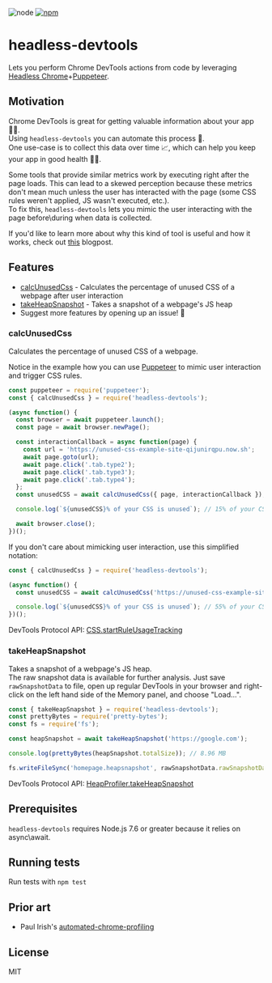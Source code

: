 ![node](https://img.shields.io/node/v/headless-devtools.svg)
[![npm](https://img.shields.io/npm/v/headless-devtools.svg)](https://www.npmjs.com/package/headless-devtools)

# headless-devtools

Lets you perform Chrome DevTools actions from code by leveraging [Headless Chrome](https://developers.google.com/web/updates/2017/04/headless-chrome)+[Puppeteer](https://github.com/GoogleChrome/puppeteer).

## Motivation

Chrome DevTools is great for getting valuable information about your app 🕵️‍♂️.  
Using `headless-devtools` you can automate this process 🤖.  
One use-case is to collect this data over time 📈, which can help you keep your app in good health 👩‍⚕️.

Some tools that provide similar metrics work by executing right after the page loads. This can lead to a skewed perception because these metrics don't mean much unless the user has interacted with the page (some CSS rules weren't applied, JS wasn't executed, etc.).  
To fix this, `headless-devtools` lets you mimic the user interacting with the page before\during when data is collected.

If you'd like to learn more about why this kind of tool is useful and how it works, check out [this](http://blog.cowchimp.com/monitoring-unused-css-by-unleashing-the-devtools-protocol/) blogpost.

## Features

- [calcUnusedCss](#calcUnusedCss) - Calculates the percentage of unused CSS of a webpage after user interaction
- [takeHeapSnapshot](#takeHeapSnapshot) - Takes a snapshot of a webpage's JS heap
- Suggest more features by opening up an issue! 🎉

### calcUnusedCss

Calculates the percentage of unused CSS of a webpage.



Notice in the example how you can use [Puppeteer](https://github.com/GoogleChrome/puppeteer) to mimic user interaction and trigger CSS rules.

```javascript
const puppeteer = require('puppeteer');
const { calcUnusedCss } = require('headless-devtools');

(async function() {
  const browser = await puppeteer.launch();
  const page = await browser.newPage();

  const interactionCallback = async function(page) {
    const url = 'https://unused-css-example-site-qijunirqpu.now.sh';
    await page.goto(url);
    await page.click('.tab.type2');
    await page.click('.tab.type3');
    await page.click('.tab.type4');
  };
  const unusedCSS = await calcUnusedCss({ page, interactionCallback });

  console.log(`${unusedCSS}% of your CSS is unused`); // 15% of your CSS is unused

  await browser.close();
})();
```

If you don't care about mimicking user interaction, use this simplified notation:

```javascript
const { calcUnusedCss } = require('headless-devtools');

(async function() {
  const unusedCSS = await calcUnusedCss('https://unused-css-example-site-qijunirqpu.now.sh');

  console.log(`${unusedCSS}% of your CSS is unused`); // 55% of your CSS is unused
})();
```

DevTools Protocol API: [CSS.startRuleUsageTracking](https://chromedevtools.github.io/devtools-protocol/tot/CSS/#method-startRuleUsageTracking)

### takeHeapSnapshot

Takes a snapshot of a webpage's JS heap.  
The raw snapshot data is available for further analysis. Just save `rawSnapshotData` to file, open up regular DevTools in your browser and right-click on the left hand side of the Memory panel, and choose "Load...".

```javascript
const { takeHeapSnapshot } = require('headless-devtools');
const prettyBytes = require('pretty-bytes');
const fs = require('fs');

const heapSnapshot = await takeHeapSnapshot('https://google.com');

console.log(prettyBytes(heapSnapshot.totalSize)); // 8.96 MB

fs.writeFileSync('homepage.heapsnapshot', rawSnapshotData.rawSnapshotData, 'utf8');
```

DevTools Protocol API: [HeapProfiler.takeHeapSnapshot](https://chromedevtools.github.io/devtools-protocol/tot/HeapProfiler/#method-takeHeapSnapshot)

## Prerequisites

`headless-devtools` requires Node.js 7.6 or greater because it relies on async\await.

## Running tests

Run tests with `npm test`

## Prior art

* Paul Irish's [automated-chrome-profiling](https://github.com/paulirish/automated-chrome-profiling)

## License

MIT